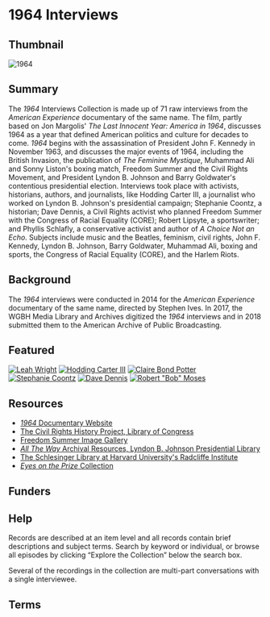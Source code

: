 # 1964 Interviews

## Thumbnail

![1964](https://s3.amazonaws.com/americanarchive.org/special-collections/AX0008_1964.jpg "1964")

## Summary

The <em>1964</em> Interviews Collection is made up of 71 raw interviews from the <em>American Experience</em> documentary of the same name. The film, partly based on Jon Margolis' <em>The Last Innocent Year: America in 1964</em>, discusses 1964 as a year that defined American politics and culture for decades to come. <em>1964</em> begins with the assassination of President John F. Kennedy in November 1963, and discusses the major events of 1964, including the British Invasion, the publication of <em>The Feminine Mystique</em>, Muhammad Ali and Sonny Liston's boxing match, Freedom Summer and the Civil Rights Movement, and President Lyndon B. Johnson and Barry Goldwater's contentious presidential election. Interviews took place with activists, historians, authors, and journalists, like Hodding Carter III, a journalist who worked on Lyndon B. Johnson's presidential campaign; Stephanie Coontz, a historian; Dave Dennis, a Civil Rights activist who planned Freedom Summer with the Congress of Racial Equality (CORE); Robert Lipsyte, a sportswriter; and Phyllis Schlafly, a conservative activist and author of <em>A Choice Not an Echo</em>. Subjects include music and the Beatles, feminism, civil rights, John F. Kennedy, Lyndon B. Johnson, Barry Goldwater, Muhammad Ali, boxing and sports, the Congress of Racial Equality (CORE), and the Harlem Riots. 

## Background

The <em>1964</em> interviews were conducted in 2014 for the <em>American Experience</em> documentary of the same name, directed by Stephen Ives. In 2017, the WGBH Media Library and Archives digitized the <em>1964</em> interviews and in 2018 submitted them to the American Archive of Public Broadcasting.

## Featured

[![Leah Wright](https://s3.amazonaws.com/americanarchive.org/special-collections/cpb-aacip_15-rv0cv4cx1j.jpg)](/catalog/cpb-aacip_15-rv0cv4cx1j)
[![Hodding Carter III](https://s3.amazonaws.com/americanarchive.org/special-collections/cpb-aacip_15-319s17tj9w.jpg)](/catalog/cpb-aacip_15-319s17tj9w)
[![Claire Bond Potter](https://s3.amazonaws.com/americanarchive.org/special-collections/cpb-aacip_15-kw57d2rb21.jpg)](/catalog/cpb-aacip_15-kw57d2rb21)
[![Stephanie Coontz](https://s3.amazonaws.com/americanarchive.org/special-collections/cpb-aacip_15-qn5z60d34d.jpg)](/catalog/cpb-aacip_15-qn5z60d34d)
[![Dave Dennis](https://s3.amazonaws.com/americanarchive.org/special-collections/cpb-aacip_15-sq8qb9w86w.jpg)](/catalog/cpb-aacip_15-sq8qb9w86w)
[![Robert "Bob" Moses](https://s3.amazonaws.com/americanarchive.org/special-collections/cpb-aacip_15-wd3pv6cc48.jpg)](/catalog/cpb-aacip_15-wd3pv6cc48)

## Resources

- [<em>1964</em> Documentary Website](http://www.pbs.org/wgbh/americanexperience/films/1964/) 
- [The Civil Rights History Project, Library of Congress](https://www.loc.gov/collections/civil-rights-history-project/)
- [Freedom Summer Image Gallery](https://www.pbs.org/wgbh/americanexperience/features/freedomsummer-project/)
- [<em>All The Way</em> Archival Resources, Lyndon B. Johnson Presidential Library](http://www.lbjlibrary.org/all-the-way-archival-resources)
- [The Schlesinger Library at Harvard University's Radcliffe Institute](https://www.radcliffe.harvard.edu/schlesinger-library)
- [<em>Eyes on the Prize</em> Collection](http://americanarchive.org/special_collections/eotp-i-interviews)

## Funders

## Help

Records are described at an item level and all records contain brief descriptions and subject terms. Search by keyword or individual, or browse all episodes by clicking “Explore the Collection” below the search box. 

Several of the recordings in the collection are multi-part conversations with a single interviewee.

## Terms


